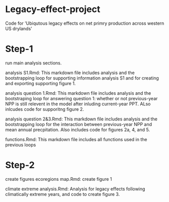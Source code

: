 # Legacy-effect-project
Code for 'Ubiqutous legacy effects on net primry production across western US drylands'

# Step-1 
run main analysis sections.

analysis S1.Rmd: This markdown file includes analysis and the bootstrapping loop for supporting information analysis S1 and for creating and exporting supporting figure 1.

analysis question 1.Rmd: This markdown file includes analysis and the bootstraping loop for answering question 1: whether or not previous-year NPP is still relevent in the model after inluding current-year PPT. ALso inlcudes code for supporitng figure 2.

analysis question 2&3.Rmd: This markdown file includes analysis and the bootstrapping loop for the interaction between previous-year NPP and mean annual precpitation. Also includes code for figures 2a, 4, and 5. 

functions.Rmd: This markdown file includes all functions used in the previous loops

# Step-2
create figures 
ecoregions map.Rmd: create figure 1 

climate extreme analysis.Rmd: Analysis for legacy effects following climatically extreme years, and code to create figure 3.


